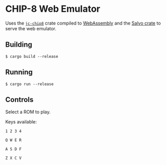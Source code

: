 # CHIP-8 Web Emulator

Uses the [`jc-chip8`](../jc-chip8/) crate compiled to [WebAssembly](https://webassembly.org/) and the [Salvo crate](https://crates.io/crates/salvo/0.46.0) to serve the web emulator.

## Building

```
$ cargo build --release
```

## Running

```
$ cargo run --release
```

## Controls

Select a ROM to play.

Keys available:

`1 2 3 4`

`Q W E R`

`A S D F`

`Z X C V`
